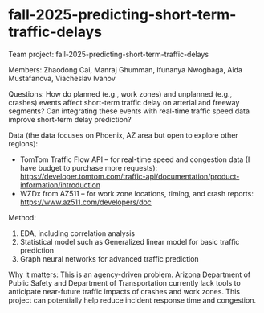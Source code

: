 # fall-2025-predicting-short-term-traffic-delays
Team project: fall-2025-predicting-short-term-traffic-delays

Members: Zhaodong Cai, Manraj Ghumman, Ifunanya Nwogbaga, Aida Mustafanova, Viacheslav Ivanov

Questions:
How do planned (e.g., work zones) and unplanned (e.g., crashes) events affect short-term traffic delay on arterial and freeway segments? Can integrating these events with real-time traffic speed data improve short-term delay prediction?

Data (the data focuses on Phoenix, AZ area but open to explore other regions):
- TomTom Traffic Flow API – for real-time speed and congestion data (I have budget to purchase more requests): https://developer.tomtom.com/traffic-api/documentation/product-information/introduction
- WZDx from AZ511 – for work zone locations, timing, and crash reports: https://www.az511.com/developers/doc

Method:
1. EDA, including correlation analysis
2. Statistical model such as Generalized linear model for basic traffic prediction
3. Graph neural networks for advanced traffic prediction

Why it matters:
This is an agency-driven problem. Arizona Department of Public Safety and Department of Transportation currently lack tools to anticipate near-future traffic impacts of crashes and work zones. This project can potentially help reduce incident response time and congestion.
